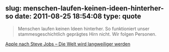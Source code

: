 slug: menschen-laufen-keinen-ideen-hinterher-so
date: 2011-08-25 18:54:08
type: quote
---

> Menschen laufen keinen Ideen hinterher. So funktioniert unser stammesgeschichtlich geprägtes Hirn nicht. Wir folgen Personen.

[Apple nach Steve Jobs – Die Welt wird langweiliger werden](http://notizen.steingrau.de/2011/08/25/apple-nach-steve-jobs-die-welt-wird-langweiliger-werden/)
